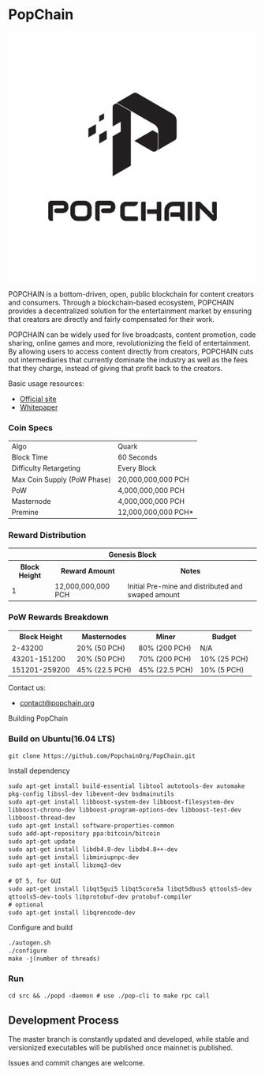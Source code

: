 # PopChain
![](./doc/img/logo.jpg)

POPCHAIN is a bottom-driven, open, public blockchain for content creators and consumers. Through a blockchain-based ecosystem, POPCHAIN provides a decentralized solution for the entertainment market by ensuring that creators are directly and fairly compensated for their work. 

POPCHAIN can be widely used for live broadcasts, content promotion, code sharing, online games and more, revolutionizing the field of entertainment. By allowing users to access content directly from creators, POPCHAIN cuts out intermediaries that currently dominate the industry as well as the fees that they charge, instead of giving that profit back to the creators.

Basic usage resources:

* [Official site](http://www.popchain.org/)
* [Whitepaper](http://www.popchain.org/file/whitepaper_en.pdf)


### Coin Specs
<table>
<tr><td>Algo</td><td>Quark</td></tr>
<tr><td>Block Time</td><td>60 Seconds</td></tr>
<tr><td>Difficulty Retargeting</td><td>Every Block</td></tr>
<tr><td>Max Coin Supply (PoW Phase)</td><td>20,000,000,000 PCH</td></tr>
<tr><td>PoW</td><td>4,000,000,000 PCH</td></tr>
<tr><td>Masternode</td><td>4,000,000,000 PCH</td></tr>
<tr><td>Premine</td><td>12,000,000,000 PCH*</td></tr>
</table>

### Reward Distribution

<table>
<th colspan=4>Genesis Block</th>
<tr><th>Block Height</th><th>Reward Amount</th><th>Notes</th></tr>
<tr><td>1</td><td>12,000,000,000 PCH</td><td>Initial Pre-mine and distributed and swaped amount</td></tr>
</table>

### PoW Rewards Breakdown

<table>
<th>Block Height</th><th>Masternodes</th><th>Miner</th><th>Budget</th>
<tr><td>2-43200</td><td>20% (50 PCH)</td><td>80% (200 PCH)</td><td>N/A</td></tr>
<tr><td>43201-151200</td><td>20% (50 PCH)</td><td>70% (200 PCH)</td><td>10% (25 PCH)</td></tr>
<tr><td>151201-259200</td><td>45% (22.5 PCH)</td><td>45% (22.5 PCH)</td><td>10% (5 PCH)</td></tr>
</table>

Contact us:

* contact@popchain.org


Building PopChain
### Build on Ubuntu(16.04 LTS)

    git clone https://github.com/PopchainOrg/PopChain.git

Install dependency

    sudo apt-get install build-essential libtool autotools-dev automake pkg-config libssl-dev libevent-dev bsdmainutils
    sudo apt-get install libboost-system-dev libboost-filesystem-dev libboost-chrono-dev libboost-program-options-dev libboost-test-dev libboost-thread-dev
    sudo apt-get install software-properties-common
    sudo add-apt-repository ppa:bitcoin/bitcoin
    sudo apt-get update
    sudo apt-get install libdb4.8-dev libdb4.8++-dev
    sudo apt-get install libminiupnpc-dev
    sudo apt-get install libzmq3-dev

    # QT 5, for GUI
    sudo apt-get install libqt5gui5 libqt5core5a libqt5dbus5 qttools5-dev qttools5-dev-tools libprotobuf-dev protobuf-compiler    
    # optional
    sudo apt-get install libqrencode-dev

Configure and build

    ./autogen.sh
    ./configure
    make -j(number of threads)

### Run

    cd src && ./popd -daemon # use ./pop-cli to make rpc call

Development Process
-------------------

The master branch is constantly updated and developed, while stable
and versionized executables will be published once mainnet is published.

Issues and commit changes are welcome.
